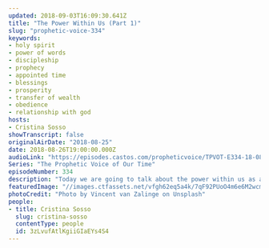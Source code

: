 ```yaml
---
updated: 2018-09-03T16:09:30.641Z
title: "The Power Within Us (Part 1)"
slug: "prophetic-voice-334"
keywords:
- holy spirit
- power of words
- discipleship
- prophecy
- appointed time
- blessings
- prosperity
- transfer of wealth
- obedience
- relationship with god
hosts:
- Cristina Sosso
showTranscript: false
originalAirDate: "2018-08-25"
date: 2018-08-26T19:00:00.000Z
audioLink: "https://episodes.castos.com/propheticvoice/TPVOT-E334-18-08-25-26-The-Power-of-a-Believer.mp3"
Series: "The Prophetic Voice of Our Time"
episodeNumber: 334
description: "Today we are going to talk about the power within us as a Christian, as a disciple of our Lord Jesus Christ. John 14:26-27 But the Counselor, the Holy Spirit, whom the Father will send in My name, He will teach you all things, and bring to your remembrance all that I said to you. Peace I leave with you; My peace I give to you; not as the world gives do I give to you. Do not let your heart be troubled, nor let it be fearful.  You heard that I said to you, ‘I go away, and I will come to you.’ If you loved Me, you would have rejoiced because I go to the Father, for the Father is greater than I. Now I have told you before it happens, so that when it happens, you may believe."
featuredImage: "//images.ctfassets.net/vfgh62eq5a4k/7qF92PUoO4m6e6M2wcmU6W/92a8453e034c1a2803b146386f663f41/vincent-van-zalinge-391106-unsplash.jpg"
photoCredit: "Photo by Vincent van Zalinge on Unsplash"
people:
- title: Cristina Sosso
  slug: cristina-sosso
  contentType: people
  id: 3zLvufAtlKgiiGIaEYs4S4
---
```

